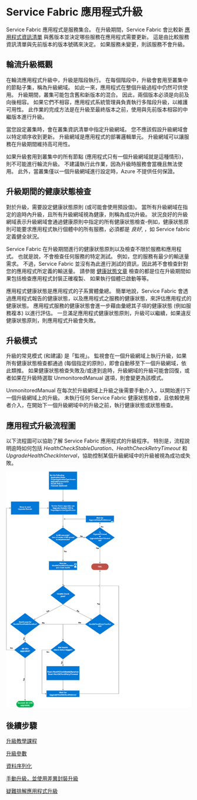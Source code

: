 <properties
   pageTitle="Service Fabric 應用程式升級 | Microsoft Azure"
   description="這篇文章提供將 Service Fabric 應用程式升級的簡介，其中包括選擇升級模式和執行健全狀況檢查。"
   services="service-fabric"
   documentationCenter=".net"
   authors="mani-ramaswamy"
   manager="timlt"
   editor=""/>

<tags
   ms.service="service-fabric"
   ms.devlang="dotnet"
   ms.topic="article"
   ms.tgt_pltfrm="NA"
   ms.workload="NA"
   ms.date="07/17/2015"
   ms.author="subramar"/>



# Service Fabric 應用程式升級

Service Fabric 應用程式是服務集合。 在升級期間，Service Fabric 會比較新 [應用程式資訊清單](service-fabric-application-model.md#describe-an-application) 與舊版本並決定哪些服務在應用程式需要更新。 這是由比較服務資訊清單與先前版本的版本號碼來決定。 如果服務未變更，則該服務不會升級。

## 輪流升級概觀

在輪流應用程式升級中，升級是階段執行。 在每個階段中，升級會套用至叢集中的節點子集，稱為升級網域。 如此一來，應用程式在整個升級過程中仍然可供使用。 升級期間，叢集可能包含舊和新版本的混合。 因此，兩個版本必須是向前及向後相容。 如果它們不相容，應用程式系統管理員負責執行多階段升級，以維護可用性。 此作業的完成方法是在升級至最終版本之前，使用與先前版本相容的中繼版本進行升級。

當您設定叢集時，會在叢集資訊清單中指定升級網域。 您不應該假設升級網域會以特定順序收到更新。 升級網域是應用程式的部署邏輯單元。 升級網域可以讓服務在升級期間維持高可用性。

如果升級套用到叢集中的所有節點 (應用程式只有一個升級網域就是這種情形)，則不可能進行輪流升級。 不建議執行此作業，因為升級時服務會當機且無法使用。 此外，當叢集僅以一個升級網域進行設定時，Azure 不提供任何保證。

## 升級期間的健康狀態檢查

對於升級，需要設定健康狀態原則 (或可能會使用預設值)。 當所有升級網域在指定的逾時內升級，且所有升級網域視為健康，則稱為成功升級。 狀況良好的升級網域表示升級網域會通過健康原則中指定的所有健康狀態檢查-例如，健康狀態原則可能要求應用程式執行個體中的所有服務，必須都是 <em>良好</em>, ，如 Service fabric 定義健全狀況。

Service Fabric 在升級期間進行的健康狀態原則以及檢查不限於服務和應用程式。 也就是說，不會檢查任何服務的特定測試。 例如，您的服務有最少的輸送量需求。 不過，Service Fabric 並沒有為此進行測試的資訊，因此將不會檢查針對您的應用程式所定義的輸送量。 請參閱 [健康狀態文章](service-fabric-health-introduction.md) 檢查的都是位在升級期間如果包括檢查應用程式封裝正確複製、 如果執行個體已啟動等等。

應用程式健康狀態是應用程式的子系實體彙總。 簡單地說，Service Fabric 會透過應用程式報告的健康狀態，以及應用程式之服務的健康狀態，來評估應用程式的健康狀態。 應用程式服務的健康狀態會進一步藉由彙總其子項的健康狀態 (例如服務複本) 以進行評估。 一旦滿足應用程式健康狀態原則，升級可以繼續，如果違反健康狀態原則，則應用程式升級會失敗。

## 升級模式

升級的常見模式 (和建議) 是「監視」。 監視會在一個升級網域上執行升級，如果所有健康狀態檢查都通過 (每個指定的原則)，即會自動移至下一個升級網域，依此類推。 如果健康狀態檢查失敗及/或達到逾時，升級網域的升級可能會回復，或者如果在升級時選取 UnmonitoredManual 選項，則會變更為該模式。

UnmonitoredManual 在每次於升級網域上升級之後需要手動介入，以開始進行下一個升級網域上的升級。 未執行任何 Service Fabric 健康狀態檢查，且依賴使用者介入，在開始下一個升級網域中的升級之前，執行健康狀態或狀態檢查。

## 應用程式升級流程圖

以下流程圖可以協助了解 Service Fabric 應用程式的升級程序。 特別是，流程說明逾時如何包括 *HealthCheckStableDuration*、*HealthCheckRetryTimeout* 和 *UpgradeHealthCheckInterval*，協助控制某個升級網域中的升級被視為成功或失敗。

![Service Fabric 應用程式的升級程序][image]


## 後續步驟

[升級教學課程](service-fabric-application-upgrade-tutorial.md)

[升級參數](service-fabric-application-upgrade-parameters.md)

[資料序列化](service-fabric-application-upgrade-data-serialization.md)

[手動升級，並使用差異封裝升級](service-fabric-application-upgrade-advanced.md)

[疑難排解應用程式升級 ](service-fabric-application-upgrade-troubleshooting.md)




[image]: media/service-fabric-application-upgrade/service-fabric-application-upgrade-flowchart.png 

